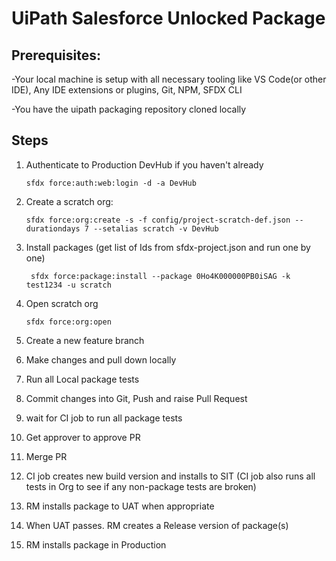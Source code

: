 # UiPath Salesforce Unlocked Package

## Prerequisites:

-Your local machine is setup with all necessary tooling like VS Code(or other IDE), Any IDE extensions or plugins, Git, NPM, SFDX CLI

-You have the uipath packaging repository cloned locally

## Steps

1. Authenticate to Production DevHub if you haven't already

   ```shell
   sfdx force:auth:web:login -d -a DevHub
   ```

2. Create a scratch org:

   ```shell
   sfdx force:org:create -s -f config/project-scratch-def.json --durationdays 7 --setalias scratch -v DevHub
   ```

3. Install packages (get list of Ids from sfdx-project.json and run one by one)

   ```shell
    sfdx force:package:install --package 0Ho4K000000PB0iSAG -k test1234 -u scratch
   ```

4. Open scratch org

   ```
   sfdx force:org:open
   ```

5. Create a new feature branch
6. Make changes and pull down locally
7. Run all Local package tests
8. Commit changes into Git, Push and raise Pull Request
9. wait for CI job to run all package tests
10. Get approver to approve PR
11. Merge PR
12. CI job creates new build version and installs to SIT
    (CI job also runs all tests in Org to see if any non-package tests are broken)
13. RM installs package to UAT when appropriate
14. When UAT passes. RM creates a Release version of package(s)
15. RM installs package in Production

